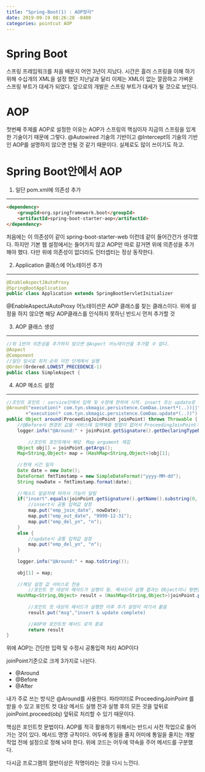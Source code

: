 ```yaml
---
title: "Spring-Boot(1) : AOP정리"
date: 2019-09-19 08:26:28 -0400
categories: pointcut AOP
---
```

# Spring Boot

스프링 프레임워크를 처음 배운지 어언 3년이 지났다. 시간은 흘러 스프링을 이해 하기 위해 수십개의 XML을 설정 했던 지난날과 달리 이제는 XML이 없는 깔끔하고 가벼운 스프링 부트가 대세가 되었다. 앞으로의 개발은 스프링 부트가 대세가 될 것으로 보인다.

# AOP

첫번째 주제를 AOP로 설정한 이유는 AOP가 스프링의 핵심이자 지금의 스프링을 있게한 기술이기 때문에 그렇다. @Autowired 기술의 기반이고 @Intercept의 기술의 기반인 AOP를 설명하지 않으면 안될 것 같기 때문이다. 실제로도 많이 쓰이기도 하고.

# Spring Boot안에서 AOP

1. 일단 pom.xml에 의존성 추가
* * *

```html
<dependency>
	<groupId>org.springframework.boot</groupId>
	<artifactId>spring-boot-starter-aop</artifactId>
</dependency>
```

처음에는 이 의존성이 같이 spring-boot-starter-web 이런데 같이 들어간건가 생각했다.
하지만 기본 웹 설정에서는 들어가지 않고 AOP만 따로 갈거면 위에 의존성을 추가해야 했다.
다만 위에 의존성이 없더라도 인터셉터는 정상 동작한다.

2. Application 클래스에 어노테이션 추가
* * *

```java
@EnableAspectJAutoProxy
@SpringBootApplication
public class Application extends SpringBootServletInitializer
```

@EnableAspectJAutoProxy 어노테이션은 AOP 클래스를 찾는 클래스이다. 
위에 설정을 하지 않으면 해당 AOP클래스를 인식하지 못하닌 반드시 먼저 추가할 것

3. AOP 클래스 생성
* * *

```java
//위 1번의 의존성을 추가하지 않으면 @Aspect 어노테이션을 추가할 수 없다.
@Aspect
@Component
//일단 임시로 최저 순위 이전 단계에서 실행
@Order(Ordered.LOWEST_PRECEDENCE-1)
public class SimpleAspect {
```

4. AOP 메소드 설정
* * *

```java
//조인트 포인트 : service단에서 입력 및 수정에 한하여 시작. insert 또는 update로 시작하는 모든 메소드
@Around("execution(* com.tyn.skmagic.persistence.ComDao.insert*(..))||"
       +"execution(* com.tyn.skmagic.persistence.ComDao.update*(..))")
public Object around(ProceedingJoinPoint joinPoint) throws Throwable {
	//@Before시 변경된 값을 서비스에 입력해줄 방법이 없어서 ProceedingJoinPoint가 사용가능한 @Around로 사용
	logger.info("@Around:" + joinPoint.getSignature().getDeclaringTypeName() + " / " + joinPoint.getSignature().getName());
		
    	//조인트 포인트에서 해당  Map argument 채집
	Object obj[] = joinPoint.getArgs();
	Map<String,Object> map = (HashMap<String,Object>)obj[1];
		
	//현재 시간 일자
	Date date = new Date();
	DateFormat fmtTimstamp = new SimpleDateFormat("yyyy-MM-dd");
	String nowDate = fmtTimstamp.format(date);
	
	//메소드 앞글자에 따라서 기능이 달림
	if("insert".equals(joinPoint.getSignature().getName().substring(0, 6))){
		//insert시 공통 입력값 설정
		map.put("emp_join_date", nowDate);
		map.put("emp_out_date", "9999-12-31");
		map.put("emp_del_yn", "n");
	}
	else {
		//update시 공통 입력값 설정
		map.put("emp_del_yn", "n");
	}
		
	logger.info("@Around:" + map.toString());
		
	obj[1] = map;
		
	//해당 설정 값 서비스로 전송
    	//포인트 컷 대상의 메서드가 실행이 됨. 메서드이 실행 결과는 Object이니 형변환은 필수
	HashMap<String,Object> result = (HashMap<String,Object>)joinPoint.proceed(obj);	
    
    	//포인트 컷 대상의 메서드가 실행한 이후 추가 설정이 여기서 붙음
    	result.put("msg","insert & update complete)
    
    	//AOP와 포인트컷 메서드 로직 종료
    	return result
}
```

위에 AOP는 간단한 입력 및 수정시 공통입력 처리 AOP이다

joinPoint기준으로 크게 3가지로 나뉜다.
+ @Around 
+ @Before
+ @After 

내가 주로 쓰는 방식은 @Around를 사용한다. 파라미터로 ProceedingJoinPoint 를 받을 수 있고 포인트 컷 대상 메서드 실행 전과 실행 후의 모든 것을
앞뒤로 joinPoint.proceed(obj) 앞뒤로 처리할 수 있기 때문이다. 

핵심은 포인트컷 문법이다. AOP를 적극 활용하기 위해서는 반드시 사전 작업으로 들어가는 것이 있다. 메서드 명명 규칙이다. 
어두에 통일을 줄지 어미에 통일을 줄지는 개발 작업 전에 설정으로 정해 놔야 한다. 위에 코드는 어두에 약속을 주어 메서드를 구분했다.

다시금 프로그램의 절반이상은 작명이라는 것을 다시 느낀다.

